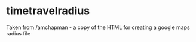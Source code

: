 # timetravelradius
Taken from /amchapman - a copy of the HTML for creating a google maps radius file

